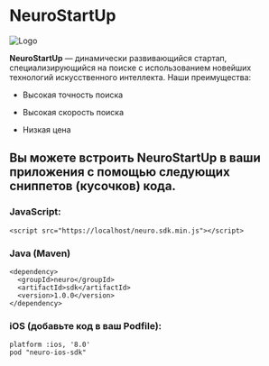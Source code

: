 # NeuroStartUp
![Logo](https://camo.githubusercontent.com/ace14ee894d150192a7b05b12410738aa65528da742bbce69315a5f441320ea7/68747470733a2f2f692e696d6775722e636f6d2f495a4f525769492e706e67)

**NeuroStartUp** — динамически развивающийся стартап, специализирующийся на поиске с использованием новейших технологий искусственного интеллекта. Наши преимущества:

* Высокая точность поиска

* Высокая скорость поиска

* Низкая цена

## Вы можете встроить NeuroStartUp в ваши приложения с помощью следующих сниппетов (кусочков) кода.

### **JavaScript:**
```
<script src="https://localhost/neuro.sdk.min.js"></script>
```
### **Java (Maven)**

```
<dependency>
  <groupId>neuro</groupId>
  <artifactId>sdk</artifactId>
  <version>1.0.0</version>
</dependency>
```
### **iOS (добавьте код в ваш Podfile):**

```
platform :ios, '8.0'
pod "neuro-ios-sdk" 